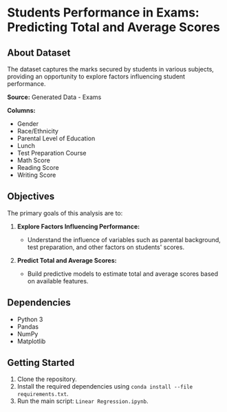# Students Performance in Exams: Predicting Total and Average Scores

## About Dataset
The dataset captures the marks secured by students in various subjects, providing an opportunity to explore factors influencing student performance.

**Source:** Generated Data - Exams

**Columns:**
- Gender
- Race/Ethnicity
- Parental Level of Education
- Lunch
- Test Preparation Course
- Math Score
- Reading Score
- Writing Score

## Objectives
The primary goals of this analysis are to:

1. **Explore Factors Influencing Performance:**
   - Understand the influence of variables such as parental background, test preparation, and other factors on students' scores.

2. **Predict Total and Average Scores:**
   - Build predictive models to estimate total and average scores based on available features.

## Dependencies
- Python 3
- Pandas
- NumPy
- Matplotlib


## Getting Started
1. Clone the repository.
2. Install the required dependencies using `conda install --file requirements.txt`.
3. Run the main script: `Linear Regression.ipynb`.
